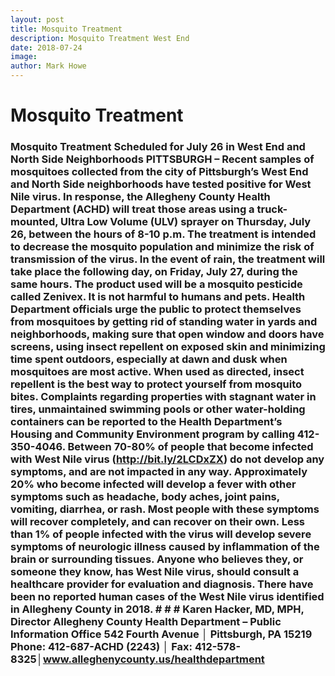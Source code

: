 ```yaml
---
layout: post
title: Mosquito Treatment
description: Mosquito Treatment West End
date: 2018-07-24
image: 
author: Mark Howe
---
```


# Mosquito Treatment

### Mosquito Treatment Scheduled for July 26 in West End and North Side Neighborhoods PITTSBURGH – Recent samples of mosquitoes collected from the city of Pittsburgh’s West End and North Side neighborhoods have tested positive for West Nile virus. In response, the Allegheny County Health Department (ACHD) will treat those areas using a truck-mounted, Ultra Low Volume (ULV) sprayer on Thursday, July 26, between the hours of 8-10 p.m. The treatment is intended to decrease the mosquito population and minimize the risk of transmission of the virus. In the event of rain, the treatment will take place the following day, on Friday, July 27, during the same hours. The product used will be a mosquito pesticide called Zenivex. It is not harmful to humans and pets. Health Department officials urge the public to protect themselves from mosquitoes by getting rid of standing water in yards and neighborhoods, making sure that open window and doors have screens, using insect repellent on exposed skin and minimizing time spent outdoors, especially at dawn and dusk when mosquitoes are most active. When used as directed, insect repellent is the best way to protect yourself from mosquito bites. Complaints regarding properties with stagnant water in tires, unmaintained swimming pools or other water-holding containers can be reported to the Health Department’s Housing and Community Environment program by calling 412-350-4046. Between 70-80% of people that become infected with West Nile virus (http://bit.ly/2LCDxZX) do not develop any symptoms, and are not impacted in any way. Approximately 20% who become infected will develop a fever with other symptoms such as headache, body aches, joint pains, vomiting, diarrhea, or rash. Most people with these symptoms will recover completely, and can recover on their own. Less than 1% of people infected with the virus will develop severe symptoms of neurologic illness caused by inflammation of the brain or surrounding tissues. Anyone who believes they, or someone they know, has West Nile virus, should consult a healthcare provider for evaluation and diagnosis. There have been no reported human cases of the West Nile virus identified in Allegheny County in 2018. # # # Karen Hacker, MD, MPH, Director Allegheny County Health Department – Public Information Office 542 Fourth Avenue │ Pittsburgh, PA 15219 Phone: 412-687-ACHD (2243) │ Fax: 412-578-8325│www.alleghenycounty.us/healthdepartment